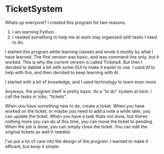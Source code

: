 # TicketSystem
Whats up everyone? 
I created this program for two reasons.

  1. I am learning Python.
  2. I needed something to help me at work stay organized with tasks I need to do.

I started this program while learning classes and wrote it mostly by what I have learned. 
The first version was basic, and was command line only, but it worked.
This is why the current version is called Tickets4.
But then I decided to dabble a bit with some GUI to make it easier to use.
I used AI to help with this, and then decided to keep learning with AI.

I started with a bit of knowledge, and I used technology to learn even more.

Anyways, the program itself is pretty basic. Its a "to do" system at best.
I call the tasks or jobs, "tickets".

When you have something new to do, create a ticket.
When you have worked on the ticket, or maybe you need to add a note a while later, you can update the ticket.
When you have a task thats not done, but theres nothing more you can do at this time, you can move the ticket to pending.
When the job is done, you can simply close the ticket.
You can edit the original tickets as well if needed.

I've put a lot of care into the design of the program. I wanted to make it efficent, but keep it simple.


